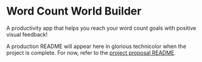 # Word Count World Builder

A productivity app that helps you reach your word count goals with positive visual feedback!

A production README will appear here in glorious technicolor when the project is complete. For now, refer to the [project proposal README][proposal].

[proposal]: /docs/README.md
